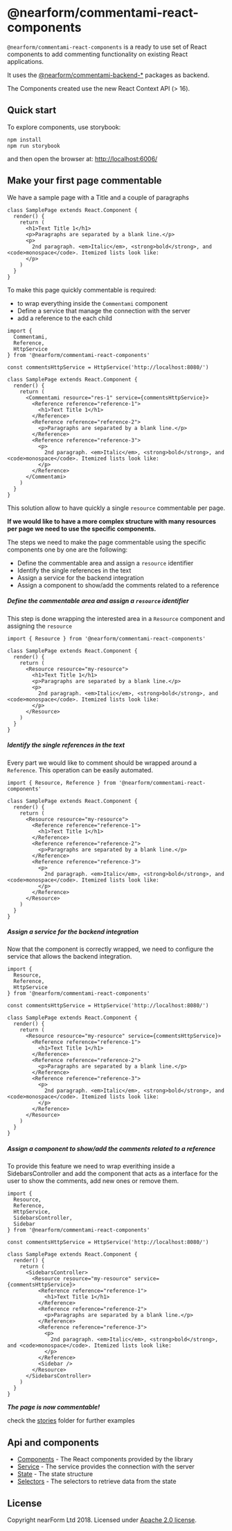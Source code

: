 # @nearform/commentami-react-components

`@nearform/commentami-react-components` is a ready to use set of React components to add commenting functionality on existing React applications.

It uses the [@nearform/commentami-backend-\*][commentami] packages as backend.

The Components created use the new React Context API (> 16).

## Quick start

To explore components, use storybook:

```
npm install
npm run storybook
```

and then open the browser at: [http://localhost:6006/](http://localhost:6006/)

## Make your first page commentable
We have a sample page with a Title and a couple of paragraphs
```
class SamplePage extends React.Component {
  render() {
    return (
      <h1>Text Title 1</h1>
      <p>Paragraphs are separated by a blank line.</p>
      <p>
        2nd paragraph. <em>Italic</em>, <strong>bold</strong>, and <code>monospace</code>. Itemized lists look like:
      </p>
    )
  }
}

```

To make this page quickly commentable is required:

* to wrap everything inside the `Commentami` component
* Define a service that manage the connection with the server
* add a reference to the each child

```
import {
  Commentami,
  Reference,
  HttpService
} from '@nearform/commentami-react-components'

const commentsHttpService = HttpService('http://localhost:8080/')

class SamplePage extends React.Component {
  render() {
    return (
      <Commentami resource="res-1" service={commentsHttpService}>
        <Reference reference="reference-1">
          <h1>Text Title 1</h1>
        </Reference>
        <Reference reference="reference-2">
          <p>Paragraphs are separated by a blank line.</p>
        </Reference>
        <Reference reference="reference-3">
          <p>
            2nd paragraph. <em>Italic</em>, <strong>bold</strong>, and <code>monospace</code>. Itemized lists look like:
          </p>
        </Reference>
      </Commentami>
    )
  }
}
```

This solution allow to have quickly a single `resource` commentable per page.

**If we would like to have a more complex structure with many resources per page we need to use the specific components.**

The steps we need to make the page commentable using the specific components one by one are the following:

* Define the commentable area and assign a `resource` identifier
* Identify the single references in the text
* Assign a service for the backend integration
* Assign a component to show/add the comments related to a reference

##### Define the commentable area and assign a `resource` identifier

This step is done wrapping the interested area in a `Resource` component and assigning the `resource`

```
import { Resource } from '@nearform/commentami-react-components'

class SamplePage extends React.Component {
  render() {
    return (
      <Resource resource="my-resource">
        <h1>Text Title 1</h1>
        <p>Paragraphs are separated by a blank line.</p>
        <p>
          2nd paragraph. <em>Italic</em>, <strong>bold</strong>, and <code>monospace</code>. Itemized lists look like:
        </p>
      </Resource>
    )
  }
}

```

##### Identify the single references in the text

Every part we would like to comment should be wrapped around a `Reference`. This operation can be easily automated.

```
import { Resource, Reference } from '@nearform/commentami-react-components'

class SamplePage extends React.Component {
  render() {
    return (
      <Resource resource="my-resource">
        <Reference reference="reference-1">
          <h1>Text Title 1</h1>
        </Reference>
        <Reference reference="reference-2">
          <p>Paragraphs are separated by a blank line.</p>
        </Reference>
        <Reference reference="reference-3">
          <p>
            2nd paragraph. <em>Italic</em>, <strong>bold</strong>, and <code>monospace</code>. Itemized lists look like:
          </p>
        </Reference>
      </Resource>
    )
  }
}

```

##### Assign a service for the backend integration

Now that the component is correctly wrapped, we need to configure the service that allows the backend integration.

```
import {
  Resource,
  Reference,
  HttpService
} from '@nearform/commentami-react-components'

const commentsHttpService = HttpService('http://localhost:8080/')

class SamplePage extends React.Component {
  render() {
    return (
      <Resource resource="my-resource" service={commentsHttpService}>
        <Reference reference="reference-1">
          <h1>Text Title 1</h1>
        </Reference>
        <Reference reference="reference-2">
          <p>Paragraphs are separated by a blank line.</p>
        </Reference>
        <Reference reference="reference-3">
          <p>
            2nd paragraph. <em>Italic</em>, <strong>bold</strong>, and <code>monospace</code>. Itemized lists look like:
          </p>
        </Reference>
      </Resource>
    )
  }
}

```

##### Assign a component to show/add the comments related to a reference

To provide this feature we need to wrap everithing inside a SidebarsController and add the component that acts as a interface for the user to show the comments, add new ones or remove them.

```
import {
  Resource,
  Reference,
  HttpService,
  SidebarsController,
  Sidebar
} from '@nearform/commentami-react-components'

const commentsHttpService = HttpService('http://localhost:8080/')

class SamplePage extends React.Component {
  render() {
    return (
      <SidebarsController>
        <Resource resource="my-resource" service={commentsHttpService}>
          <Reference reference="reference-1">
            <h1>Text Title 1</h1>
          </Reference>
          <Reference reference="reference-2">
            <p>Paragraphs are separated by a blank line.</p>
          </Reference>
          <Reference reference="reference-3">
            <p>
              2nd paragraph. <em>Italic</em>, <strong>bold</strong>, and <code>monospace</code>. Itemized lists look like:
            </p>
          </Reference>
          <Sidebar />
        </Resource>
      </SidebarsController>
    )
  }
}

```

***The page is now commentable!***

check the [stories](./stories) folder for further examples

## Api and components

* [Components](./docs/components.md) - The React components provided by the library
* [Service](./docs/service.md) - The service provides the connection with the server
* [State](./docs/state.md) - The state structure
* [Selectors](./docs/selectors.md) - The selectors to retrieve data from the state


## License

Copyright nearForm Ltd 2018. Licensed under [Apache 2.0 license][license].

[commentami]: https://github.com/nearform/commentami/tree/master/packages
[license]: ./LICENSE.md
